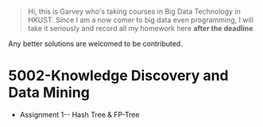 >Hi, this is Garvey who's taking courses in Big Data Technology in HKUST. 
Since I am a now comer to big data even programming, I will take it seriously and record all my homework here **after the deadline**. 

Any better solutions are  welcomed to be contributed.

# 5002-Knowledge Discovery and Data Mining
- Assignment 1-- Hash Tree & FP-Tree